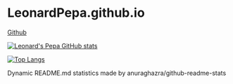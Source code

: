 # LeonardPepa.github.io
[Github](https://github.com/Leonardpepa)

[![Leonard's Pepa GitHub stats](https://github-readme-stats.vercel.app/api?username=Leonardpepa)](https://github.com/anuraghazra/github-readme-stats)

[![Top Langs](https://github-readme-stats.vercel.app/api/top-langs/?username=Leonardpepa)](https://github.com/anuraghazra/github-readme-stats)

Dynamic README.md statistics made by anuraghazra/github-readme-stats
